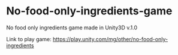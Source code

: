 # No-food-only-ingredients-game
No food only ingredients game made in Unity3D
v.1.0

Link to play game:
https://play.unity.com/mg/other/no-food-only-ingredients
